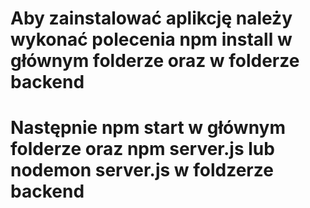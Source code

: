 # Aby zainstalować aplikcję należy wykonać polecenia npm install w głównym folderze oraz w folderze backend

# Następnie npm start w głównym folderze oraz npm server.js lub nodemon server.js w foldzerze backend
